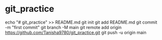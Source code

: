 # git_practice
echo "# git_practice" >> README.md
git init
git add README.md
git commit -m "first commit"
git branch -M main
git remote add origin https://github.com/Tanisha9780/git_practice.git
git push -u origin main
